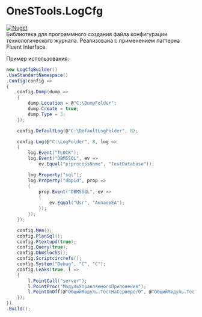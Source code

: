 # OneSTools.LogCfg
[![Nuget](https://img.shields.io/nuget/v/OneSTools.LogCfg)](https://www.nuget.org/packages/OneSTools.LogCfg)<br>
Библиотека для программного создания файла конфигурации технологического журнала.
Реализована с применением паттерна Fluent Interface.

Пример использования:
```c#
new LogCfgBuilder()
.UseStandartNamespace()
.Config(config =>
{
    config.Dump(dump =>
    {
        dump.Location = @"C:\DumpFolder";
        dump.Create = true;
        dump.Type = 3;
    });

    config.DefaultLog(@"C:\DefaultLogFolder", 8);

    config.Log(@"C:\LogFolder", 8, log =>
    {
        log.Event("TLOCK");
        log.Event("DBMSSQL", ev => 
            ev.Equal("p:processName", "TestDatabase"));

        log.Property("sql");
        log.Property("dbpid", prop =>
        {
            prop.Event("DBMSSQL", ev =>
            {
                ev.Equal("Usr", "АкпаевЕА");
            });
        });
    });

    config.Mem();
    config.PlanSql();
    config.Ftextupd(true);
    config.Query(true);
    config.Dbmslocks();
    config.Scriptcircrefs();
    config.System("Debug", "C", "C");
    config.Leaks(true, l =>
    {
        l.PointCall("server");
        l.PointProc("МодульУправляемогоПриложения");
        l.PointOnOff(@"ОбщийМодуль.ТестНаСервере/0", @"ОбщийМодуль.ТестНаСервере/10");
    });
})
.Build();
```
